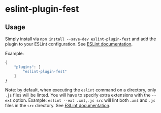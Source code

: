 eslint-plugin-fest
==================

Usage
-----

Simply install via `npm install --save-dev eslint-plugin-fest` and add the plugin to your ESLint
configuration. See
[ESLint documentation](http://eslint.org/docs/user-guide/configuring#configuring-plugins).

Example:

```javascript
{
    "plugins": [
        "eslint-plugin-fest"
    ]
}
```

Note: by default, when executing the `eslint` command on a directory, only `.js` files will be
linted. You will have to specify extra extensions with the `--ext` option. Example: `eslint --ext
.xml,.js src` will lint both `.xml` and `.js` files in the `src` directory. See [ESLint
documentation](http://eslint.org/docs/user-guide/command-line-interface#ext).

